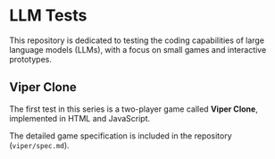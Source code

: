 # LLM Tests

This repository is dedicated to testing the coding capabilities of large language models (LLMs), with a focus on small games and interactive prototypes.

## Viper Clone

The first test in this series is a two-player game called **Viper Clone**, implemented in HTML and JavaScript.

The detailed game specification is included in the repository (`viper/spec.md`).